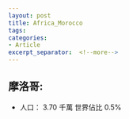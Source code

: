 ```yaml
---
layout: post
title: Africa_Morocco
tags: 
categories:
- Article
excerpt_separator:  <!--more-->
---
```

## 摩洛哥:
- 人口： 3.70 千萬 世界佔比 0.5%